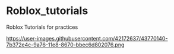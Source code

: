 # Roblox_tutorials
Roblox Tutorials for practices


https://user-images.githubusercontent.com/42172637/43770140-7b372e4c-9a76-11e8-8670-bbec6d802076.png
